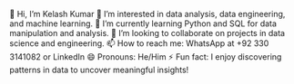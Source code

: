 👋 Hi, I’m Kelash Kumar
👀 I’m interested in data analysis, data engineering, and machine learning.
🌱 I’m currently learning Python and SQL for data manipulation and analysis.
💞️ I’m looking to collaborate on projects in data science and engineering.
📫 How to reach me: WhatsApp at +92 330 3141082 or LinkedIn
😄 Pronouns: He/Him
⚡ Fun fact: I enjoy discovering patterns in data to uncover meaningful insights!
<!---
kelashkumar-iba/kelashkumar-iba is a ✨ special ✨ repository because its `README.md` (this file) appears on your GitHub profile.
You can click the Preview link to take a look at your changes.
--->

